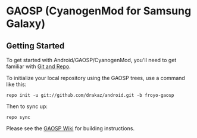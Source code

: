 GAOSP (CyanogenMod for Samsung Galaxy)
===========

Getting Started
---------------

To get started with Android/GAOSP/CyanogenMod, you'll need to get
familiar with [Git and Repo](http://source.android.com/download/using-repo).

To initialize your local repository using the GAOSP trees, use a command like this:

    repo init -u git://github.com/drakaz/android.git -b froyo-gaosp

Then to sync up:

    repo sync

Please see the [GAOSP Wiki](http://code.google.com/p/gaosp/wiki/Building) for building instructions.
